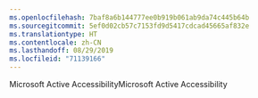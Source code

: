 ```yaml
---
ms.openlocfilehash: 7baf8a6b144777ee0b919b061ab9da74c445b64b
ms.sourcegitcommit: 5ef0d02cb57c7153fd9d5417cdcad45665af832e
ms.translationtype: HT
ms.contentlocale: zh-CN
ms.lasthandoff: 08/29/2019
ms.locfileid: "71139166"
---
```

<span data-ttu-id="88cb8-101">Microsoft Active Accessibility</span><span class="sxs-lookup"><span data-stu-id="88cb8-101">Microsoft Active Accessibility</span></span>